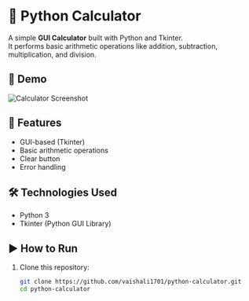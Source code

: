 # 🧮 Python Calculator

A simple **GUI Calculator** built with Python and Tkinter.  
It performs basic arithmetic operations like addition, subtraction, multiplication, and division.

## 📸 Demo
![Calculator Screenshot](screenshots/demo.png)

## 🚀 Features
- GUI-based (Tkinter)
- Basic arithmetic operations
- Clear button
- Error handling

## 🛠️ Technologies Used
- Python 3
- Tkinter (Python GUI Library)

## ▶️ How to Run
1. Clone this repository:
   ```bash
   git clone https://github.com/vaishali1701/python-calculator.git
   cd python-calculator
